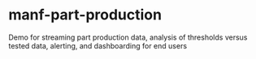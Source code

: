 # manf-part-production
Demo for streaming part production data, analysis of thresholds versus tested data, alerting, and dashboarding for end users
